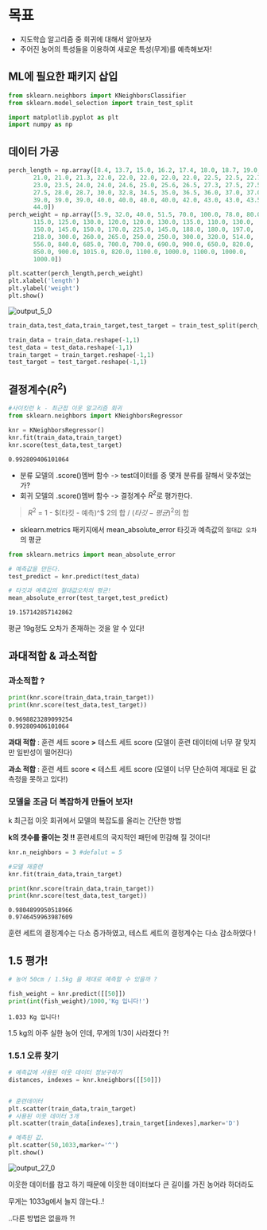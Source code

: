 # 목표
* 지도학습 알고리즘 중 회귀에 대해서 알아보자
* 주어진 농어의 특성들을 이용하여 새로운 특성(무게)를 예측해보자!

## ML에 필요한 패키지 삽입


```python
from sklearn.neighbors import KNeighborsClassifier
from sklearn.model_selection import train_test_split

import matplotlib.pyplot as plt
import numpy as np
```

## 데이터 가공


```python
perch_length = np.array([8.4, 13.7, 15.0, 16.2, 17.4, 18.0, 18.7, 19.0, 19.6, 20.0, 21.0,
       21.0, 21.0, 21.3, 22.0, 22.0, 22.0, 22.0, 22.0, 22.5, 22.5, 22.7,
       23.0, 23.5, 24.0, 24.0, 24.6, 25.0, 25.6, 26.5, 27.3, 27.5, 27.5,
       27.5, 28.0, 28.7, 30.0, 32.8, 34.5, 35.0, 36.5, 36.0, 37.0, 37.0,
       39.0, 39.0, 39.0, 40.0, 40.0, 40.0, 40.0, 42.0, 43.0, 43.0, 43.5,
       44.0])
perch_weight = np.array([5.9, 32.0, 40.0, 51.5, 70.0, 100.0, 78.0, 80.0, 85.0, 85.0, 110.0,
       115.0, 125.0, 130.0, 120.0, 120.0, 130.0, 135.0, 110.0, 130.0,
       150.0, 145.0, 150.0, 170.0, 225.0, 145.0, 188.0, 180.0, 197.0,
       218.0, 300.0, 260.0, 265.0, 250.0, 250.0, 300.0, 320.0, 514.0,
       556.0, 840.0, 685.0, 700.0, 700.0, 690.0, 900.0, 650.0, 820.0,
       850.0, 900.0, 1015.0, 820.0, 1100.0, 1000.0, 1100.0, 1000.0,
       1000.0])
```


```python
plt.scatter(perch_length,perch_weight)
plt.xlabel('length')
plt.ylabel('weight')
plt.show()
```


![output_5_0](https://user-images.githubusercontent.com/97498405/157837755-b63e4319-0660-418e-9103-c9498cebe2f1.png)
    



```python
train_data,test_data,train_target,test_target = train_test_split(perch_length,perch_weight,random_state=42)
```


```python
train_data = train_data.reshape(-1,1)
test_data = test_data.reshape(-1,1)
train_target = train_target.reshape(-1,1)
test_target = test_target.reshape(-1,1)
```

## 결정계수($R^2$)


```python
#사이킷런 k - 최근접 이웃 알고리즘 회귀
from sklearn.neighbors import KNeighborsRegressor
```


```python
knr = KNeighborsRegressor()
knr.fit(train_data,train_target)
knr.score(test_data,test_target)
```




    0.992809406101064



* 분류 모델의 .score()멤버 함수 -> test데이터를 중 몇개 분류를 잘해서 맞추었는가?
* 회귀 모델의 .score()멤버 함수 -> 결정계수 $R^2$로 평가한다.
> $R^2$ = 1 - $(타킷 - 예측)^$ 2의 합 / $(타깃-평균)^2$의 합

* sklearn.metrics 패키지에서 mean_absolute_error
타깃과 예측값의 `절대값 오차` 의 평균


```python
from sklearn.metrics import mean_absolute_error

# 예측값을 만든다.
test_predict = knr.predict(test_data)

# 타깃과 예측값의 절대값오차의 평균!
mean_absolute_error(test_target,test_predict)
```




    19.157142857142862



평균 19g정도 오차가 존재하는 것을 알 수 있다!

## 과대적합 & 과소적합

### 과소적합 ?


```python
print(knr.score(train_data,train_target))
print(knr.score(test_data,test_target))
```

    0.9698823289099254
    0.992809406101064


**과대 적합** : 훈련 세트 score **>** 테스트 세트 score (모델이 훈련 데이터에 너무 잘 맞지만 일반성이 떨어진다)
                                    
**과소 적합** : 훈련 세트 score **<** 테스트 세트 score (모델이 너무 단순하여 제대로 된 값 측정을 못하고 있다!)

### 모델을 조금 더 복잡하게 만들어 보자!

k 최근접 이웃 회귀에서 모델의 복잡도를 올리는 간단한 방법

**k의 갯수를 줄이는 것 !!**
훈련세트의 국지적인 패턴에 민감해 질 것이다!


```python
knr.n_neighbors = 3 #defalut = 5

#모델 재훈련
knr.fit(train_data,train_target)

print(knr.score(train_data,train_target))
print(knr.score(test_data,test_target))
```

    0.9804899950518966
    0.9746459963987609


훈련 세트의 결정계수는 다소 증가하였고, 테스트 세트의 결정계수는 다소 감소하였다 !

## 1.5 평가!

```python
# 농어 50cm / 1.5kg 을 제대로 예측할 수 있을까 ?

fish_weight = knr.predict([[50]])
print(int(fish_weight)/1000,'Kg 입니다!')
```

```
1.033 Kg 입니다!
```

1.5 kg의 아주 실한 농어 인데, 무게의 1/3이 사라졌다 ?!



### 1.5.1 오류 찾기

```python
# 예측값에 사용된 이웃 데이터 정보구하기
distances, indexes = knr.kneighbors([[50]])


# 훈련데이터
plt.scatter(train_data,train_target)
# 사용된 이웃 데이터 3개
plt.scatter(train_data[indexes],train_target[indexes],marker='D')

# 예측된 값.
plt.scatter(50,1033,marker='^')
plt.show()
```

![output_27_0](https://user-images.githubusercontent.com/97498405/157841206-07d7cfe8-0705-4d40-8d17-dd73b0a6faf7.png)

이웃한 데이터를 참고 하기 때문에 이웃한 데이터보다 큰 길이를 가진 농어라 하더라도

무게는 1033g에서 늘지 않는다..!

..다른 방법은 없을까 ?!

